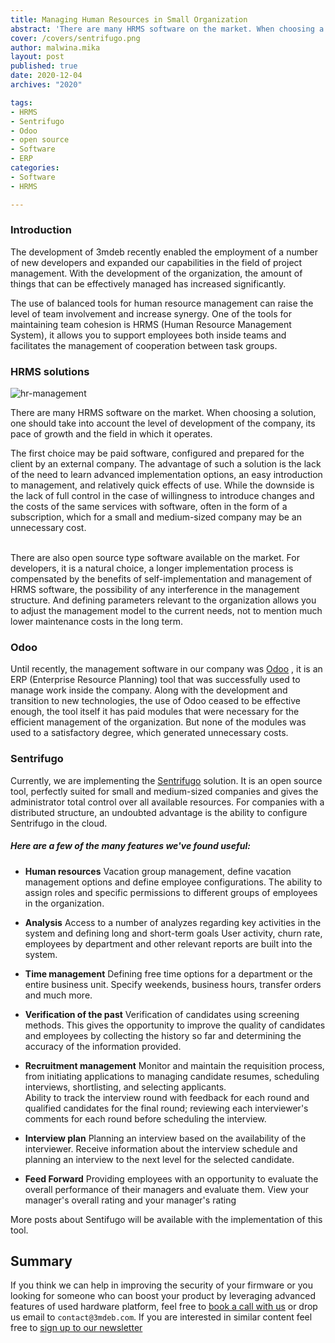 ```yaml
---
title: Managing Human Resources in Small Organization
abstract: 'There are many HRMS software on the market. When choosing a solution, one should take into account the level of development of the company, its pace of growth and the field in which it operates. '
cover: /covers/sentrifugo.png
author: malwina.mika
layout: post
published: true
date: 2020-12-04
archives: "2020"

tags:
- HRMS 
- Sentrifugo
- Odoo
- open source 
- Software
- ERP
categories:
- Software
- HRMS

---
```


### Introduction

The development of 3mdeb recently enabled the employment of a number of new developers and expanded our capabilities in the field of project management.
With the development of the organization, the amount of things that can be effectively managed has increased significantly. 

The use of balanced tools for human resource management can raise the level of team involvement and increase synergy. One of the tools for maintaining team cohesion is HRMS (Human Resource Management System), it allows you to support employees both inside teams and facilitates the management of cooperation between task groups.

### HRMS solutions

![hr-management](/img/hr-management.jpg)

There are many HRMS software on the market. When choosing a solution, one should take into account the level of development of the company, its pace of growth and the field in which it operates. 

The first choice may be paid software, configured and prepared for the client by an external company. The advantage of such a solution is the lack of the need to learn advanced implementation options, an easy introduction to management, and relatively quick effects of use. While the downside is the lack of full control in the case of willingness to introduce changes and the costs of the same services with software, often in the form of a subscription, which for a small and medium-sized company may be an unnecessary cost. <br> <br>

There are also open source type software available on the market. For developers, it is a natural choice, a longer implementation process is compensated by the benefits of self-implementation and management of HRMS software, the possibility of any interference in the management structure. And defining parameters relevant to the organization allows you to adjust the management model to the current needs, not to mention much lower maintenance costs in the long term. 

### Odoo

Until recently, the management software in our company was [Odoo](https://www.odoo.com/) , it is an ERP (Enterprise Resource Planning) tool that was successfully used to manage work inside the company. Along with the development and transition to new technologies, the use of Odoo ceased to be effective enough, the tool itself it has paid modules that were necessary for the efficient management of the organization. But none of the modules was used to a satisfactory degree, which generated unnecessary costs. 

### Sentrifugo

Currently, we are implementing the [Sentrifugo](http://www.sentrifugo.com/) solution. It is an open source tool, perfectly suited for small and medium-sized companies and gives the administrator total control over all available resources. For companies with a distributed structure, an undoubted advantage is the ability to configure Sentrifugo in the cloud.

##### Here are a few of the many features we've found useful: 

* **Human resources** 
Vacation group management, define vacation management options and define employee configurations.
The ability to assign roles and specific permissions to different groups of employees in the organization.

* **Analysis** 
Access to a number of analyzes regarding key activities in the system and defining long and short-term goals
User activity, churn rate, employees by department and other relevant reports are built into the system.

* **Time management** 
Defining free time options for a department or the entire business unit. Specify weekends, business hours, transfer orders and much more.

* **Verification of the past** 
Verification of candidates using screening methods.
This gives the opportunity to improve the quality of candidates and employees by collecting the history so far and determining the accuracy of the information provided.

* **Recruitment management** 
Monitor and maintain the requisition process, from initiating applications to managing candidate resumes, scheduling interviews, shortlisting, and selecting applicants.<br>
Ability to track the interview round with feedback for each round and qualified candidates for the final round; reviewing each interviewer's comments for each round before scheduling the interview.

* **Interview plan** 
Planning an interview based on the availability of the interviewer.
Receive information about the interview schedule and
planning an interview to the next level for the selected candidate.

* **Feed Forward** 
Providing employees with an opportunity to evaluate the overall performance of their managers and evaluate them.
View your manager's overall rating and your manager's rating

More posts about Sentifugo will be available with the implementation of this tool.

## Summary

If you think we can help in improving the security of your firmware or you
looking for someone who can boost your product by leveraging advanced features
of used hardware platform, feel free to [book a call with us](https://calendly.com/3mdeb/consulting-remote-meeting)
or drop us email to `contact@3mdeb.com`. If you are interested in similar
content feel free to [sign up to our newsletter](http://eepurl.com/doF8GX)
